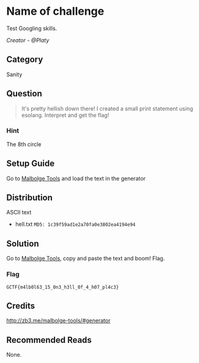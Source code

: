 # Name of challenge
Test Googling skills.

<i>Creator - @Platy</i>

## Category
Sanity

## Question
>It's pretty hellish down there! I created a small print statement using esolang. Interpret and get the flag!

### Hint
The 8th circle

## Setup Guide
Go to [Malbolge Tools](http://zb3.me/malbolge-tools/#generator) and load the text in the generator

## Distribution
ASCII text
- hell.txt `MD5: 1c39f59ad1e2a70fa0e3802ea4194e94`

## Solution
Go to [Malbolge Tools](http://zb3.me/malbolge-tools/#interpreter), copy and paste the text and boom! Flag.

### Flag
`GCTF{m4lb0l63_15_0n3_h3ll_0f_4_h07_pl4c3}`

## Credits
http://zb3.me/malbolge-tools/#generator

## Recommended Reads
None.
